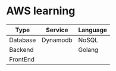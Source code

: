 # AWS learning

|Type | Service|Language|
|---|---|---|
|Database |Dynamodb |NoSQL|
|Backend | |Golang|
|FrontEnd | | |
